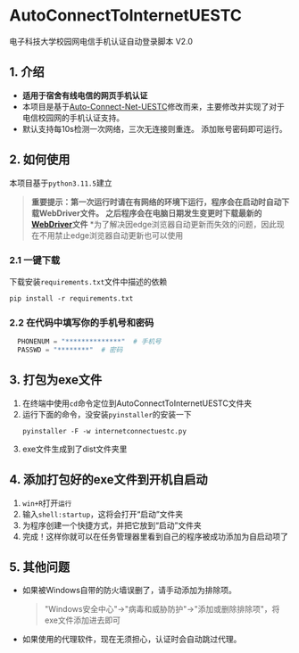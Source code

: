 # AutoConnectToInternetUESTC

电子科技大学校园网电信手机认证自动登录脚本 V2.0

## 1. 介绍
- **适用于宿舍有线电信的网页手机认证**
- 本项目是基于[Auto-Connect-Net-UESTC](https://github.com/innns/Auto-Connect-Net-UESTC)修改而来，主要修改并实现了对于电信校园网的手机认证支持。
- 默认支持每10s检测一次网络，三次无连接则重连。
添加账号密码即可运行。

## 2. 如何使用
本项目基于`python3.11.5`建立
> **重要提示：第一次运行时请在有网络的环境下运行，程序会在启动时自动下载WebDriver文件。**
> **之后程序会在电脑日期发生变更时下载最新的[WebDriver](https://developer.microsoft.com/zh-cn/microsoft-edge/tools/webdriver/)文件**
> *为了解决因edge浏览器自动更新而失效的问题，因此现在不用禁止edge浏览器自动更新也可以使用
### 2.1 一键下载
下载安装`requirements.txt`文件中描述的依赖
```shell
pip install -r requirements.txt
```
### 2.2 在代码中填写你的手机号和密码
```python
  PHONENUM = "**************"  # 手机号
  PASSWD = "********"  # 密码
```

## 3. 打包为exe文件
1. 在终端中使用`cd`命令定位到AutoConnectToInternetUESTC文件夹
2. 运行下面的命令，没安装`pyinstaller`的安装一下
   ```shell
   pyinstaller -F -w internetconnectuestc.py
   ```
3. exe文件生成到了dist文件夹里

## 4. 添加打包好的exe文件到开机自启动

1. `win+R`打开`运行`
2. 输入`shell:startup`，这将会打开“启动”文件夹
3. 为程序创建一个快捷方式，并把它放到“启动”文件夹
4. 完成！这样你就可以在任务管理器里看到自己的程序被成功添加为自启动项了

## 5. 其他问题
- 如果被Windows自带的防火墙误删了，请手动添加为排除项。
  >"Windows安全中心"->"病毒和威胁防护"->"添加或删除排除项"，将exe文件添加进去即可
- 如果使用的代理软件，现在无须担心，认证时会自动跳过代理。